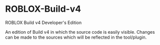ROBLOX-Build-v4
===============

ROBLOX Build v4 Developer's Edition

An edition of Build v4 in which the source code is easily visible. Changes can be made to the sources which will be reflected in the tool/plugin.
